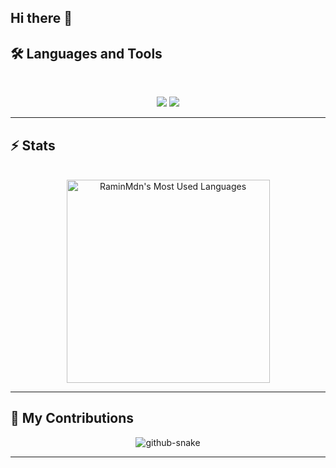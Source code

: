 ## Hi there 👋

## 🛠️ Languages and Tools

<br>

<p align="center">
  <img src="https://skillicons.dev/icons?i=py,postgres,java,matlab,md,latex,git,github,gitlab" />
  <img src="https://skillicons.dev/icons?i=vscode,eclipse,pycharm,azure,docker,jenkins,powershell,linux,arduino" />
</p>

<hr>

## ⚡️ Stats

<br>

<div align=center>
  <img width=325 src="https://github-readme-stats.vercel.app/api/top-langs?username=RaminMdn&theme=transparent&layout=donut&hide=css&langs_count=8&border_radius=10&show_icons=true&locale=en" alt="RaminMdn's Most Used Languages" />
</div>

<hr>

<!-- 
  <img width=390 src="https://github-readme-stats.vercel.app/api?username=chijiokeokorji&theme=transparent&count_private=true&show_icons=true&rank_icon=github&locale=en" alt="----'s GitHub Stats" />
  <img width=390 src="https://github-readme-streak-stats.herokuapp.com/?user=chijiokeokorji&theme=transparent&count_private=true&border_radius=10&locale=en" alt="----'s" />
-->


## 🐍 My Contributions

<div align="center">
  <picture>
    <source media="(prefers-color-scheme: dark)" srcset="https://raw.githubusercontent.com/{RaminMdn}/{RaminMdn}/output/github-contribution-grid-snake-dark.svg" />
    <source media="(prefers-color-scheme: light)" srcset="https://raw.githubusercontent.com/{RaminMdn}/{RaminMdn}/output/github-contribution-grid-snake.svg" />
    <img alt="github-snake" src="https://raw.githubusercontent.com/{RaminMdn}/{RaminMdn}/output/github-contribution-grid-snake.svg" />
  </picture>
</div>

<hr>



<!--
**RaminMdn/RaminMdn** is a ✨ _special_ ✨ repository because its `README.md` (this file) appears on your GitHub profile.

Here are some ideas to get you started:

- 🔭 I’m currently working on ...
- 🌱 I’m currently learning ...
- 👯 I’m looking to collaborate on ...
- 🤔 I’m looking for help with ...
- 💬 Ask me about ...
- 📫 How to reach me: ...
- 😄 Pronouns: ...
- ⚡ Fun fact: ...
-->
